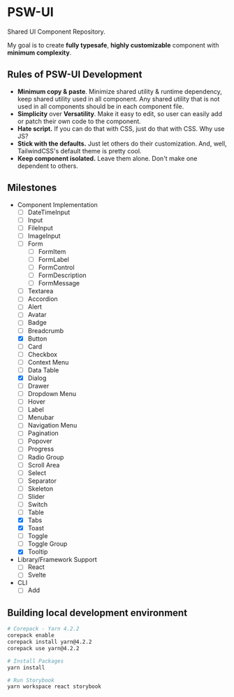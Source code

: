 # PSW-UI

Shared UI Component Repository.

My goal is to create **fully typesafe**, **highly customizable** component with **minimum complexity**.

## Rules of PSW-UI Development

- **Minimum copy & paste**. Minimize shared utility & runtime dependency, keep shared utility used in all component. Any shared utility that is not used in all components should be in each component file.
- **Simplicity** over **Versatility**. Make it easy to edit, so user can easily add or patch their own code to the component.
- **Hate script.** If you can do that with CSS, just do that with CSS. Why use JS?
- **Stick with the defaults.** Just let others do their customization. And, well, TailwindCSS's default theme is pretty cool.
- **Keep component isolated.** Leave them alone. Don't make one dependent to others.

## Milestones

- Component Implementation
  - [ ] DateTimeInput
  - [ ] Input
  - [ ] FileInput
  - [ ] ImageInput
  - [ ] Form
    - [ ] FormItem
    - [ ] FormLabel
    - [ ] FormControl
    - [ ] FormDescription
    - [ ] FormMessage
  - [ ] Textarea
  - [ ] Accordion
  - [ ] Alert
  - [ ] Avatar
  - [ ] Badge
  - [ ] Breadcrumb
  - [x] Button
  - [ ] Card
  - [ ] Checkbox
  - [ ] Context Menu
  - [ ] Data Table
  - [x] Dialog
  - [ ] Drawer
  - [ ] Dropdown Menu
  - [ ] Hover
  - [ ] Label
  - [ ] Menubar
  - [ ] Navigation Menu
  - [ ] Pagination
  - [ ] Popover
  - [ ] Progress
  - [ ] Radio Group
  - [ ] Scroll Area
  - [ ] Select
  - [ ] Separator
  - [ ] Skeleton
  - [ ] Slider
  - [ ] Switch
  - [ ] Table
  - [x] Tabs
  - [x] Toast
  - [ ] Toggle
  - [ ] Toggle Group
  - [x] Tooltip
- Library/Framework Support
  - [ ] React
  - [ ] Svelte
- CLI
  - [ ] Add

## Building local development environment

```bash
# Corepack - Yarn 4.2.2
corepack enable
corepack install yarn@4.2.2
corepack use yarn@4.2.2

# Install Packages
yarn install

# Run Storybook
yarn workspace react storybook
```

